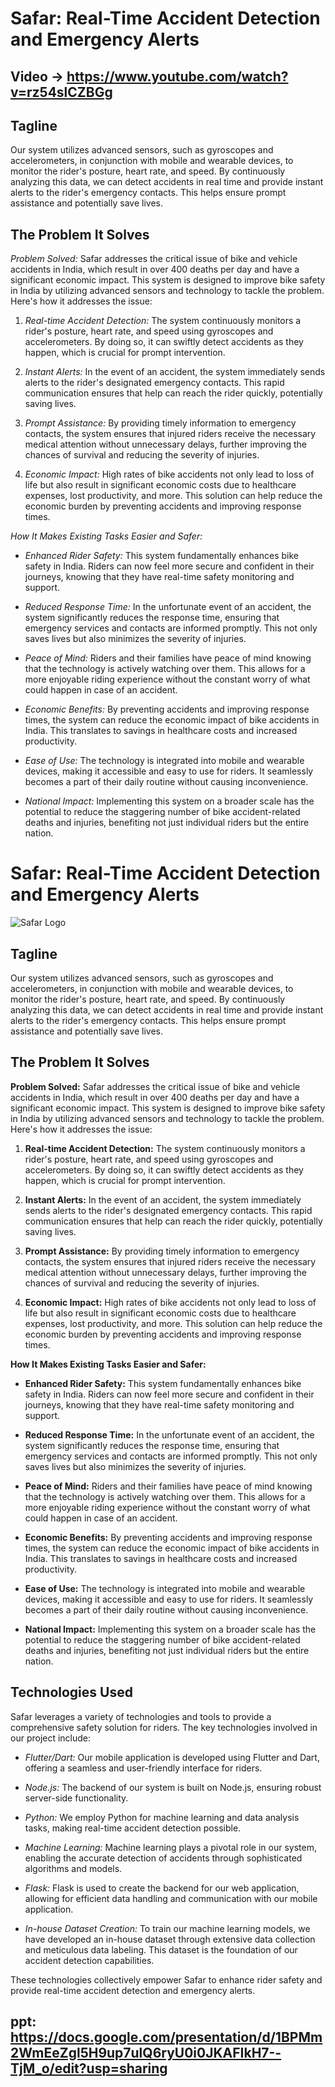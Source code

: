 # Safar: Real-Time Accident Detection and Emergency Alerts

## Video -> https://www.youtube.com/watch?v=rz54slCZBGg


## Tagline

Our system utilizes advanced sensors, such as gyroscopes and accelerometers, in conjunction with mobile and wearable devices, to monitor the rider's posture, heart rate, and speed. By continuously analyzing this data, we can detect accidents in real time and provide instant alerts to the rider's emergency contacts. This helps ensure prompt assistance and potentially save lives.

## The Problem It Solves

*Problem Solved:*
Safar addresses the critical issue of bike and vehicle accidents in India, which result in over 400 deaths per day and have a significant economic impact. This system is designed to improve bike safety in India by utilizing advanced sensors and technology to tackle the problem. Here's how it addresses the issue:

1. *Real-time Accident Detection:* The system continuously monitors a rider's posture, heart rate, and speed using gyroscopes and accelerometers. By doing so, it can swiftly detect accidents as they happen, which is crucial for prompt intervention.

2. *Instant Alerts:* In the event of an accident, the system immediately sends alerts to the rider's designated emergency contacts. This rapid communication ensures that help can reach the rider quickly, potentially saving lives.

3. *Prompt Assistance:* By providing timely information to emergency contacts, the system ensures that injured riders receive the necessary medical attention without unnecessary delays, further improving the chances of survival and reducing the severity of injuries.

4. *Economic Impact:* High rates of bike accidents not only lead to loss of life but also result in significant economic costs due to healthcare expenses, lost productivity, and more. This solution can help reduce the economic burden by preventing accidents and improving response times.

*How It Makes Existing Tasks Easier and Safer:*

- *Enhanced Rider Safety:* This system fundamentally enhances bike safety in India. Riders can now feel more secure and confident in their journeys, knowing that they have real-time safety monitoring and support.

- *Reduced Response Time:* In the unfortunate event of an accident, the system significantly reduces the response time, ensuring that emergency services and contacts are informed promptly. This not only saves lives but also minimizes the severity of injuries.

- *Peace of Mind:* Riders and their families have peace of mind knowing that the technology is actively watching over them. This allows for a more enjoyable riding experience without the constant worry of what could happen in case of an accident.

- *Economic Benefits:* By preventing accidents and improving response times, the system can reduce the economic impact of bike accidents in India. This translates to savings in healthcare costs and increased productivity.

- *Ease of Use:* The technology is integrated into mobile and wearable devices, making it accessible and easy to use for riders. It seamlessly becomes a part of their daily routine without causing inconvenience.

- *National Impact:* Implementing this system on a broader scale has the potential to reduce the staggering number of bike accident-related deaths and injuries, benefiting not just individual riders but the entire nation.

# Safar: Real-Time Accident Detection and Emergency Alerts

![Safar Logo](link-to-your-logo.png)

## Tagline

Our system utilizes advanced sensors, such as gyroscopes and accelerometers, in conjunction with mobile and wearable devices, to monitor the rider's posture, heart rate, and speed. By continuously analyzing this data, we can detect accidents in real time and provide instant alerts to the rider's emergency contacts. This helps ensure prompt assistance and potentially save lives.

## The Problem It Solves

**Problem Solved:**
Safar addresses the critical issue of bike and vehicle accidents in India, which result in over 400 deaths per day and have a significant economic impact. This system is designed to improve bike safety in India by utilizing advanced sensors and technology to tackle the problem. Here's how it addresses the issue:

1. **Real-time Accident Detection:** The system continuously monitors a rider's posture, heart rate, and speed using gyroscopes and accelerometers. By doing so, it can swiftly detect accidents as they happen, which is crucial for prompt intervention.

2. **Instant Alerts:** In the event of an accident, the system immediately sends alerts to the rider's designated emergency contacts. This rapid communication ensures that help can reach the rider quickly, potentially saving lives.

3. **Prompt Assistance:** By providing timely information to emergency contacts, the system ensures that injured riders receive the necessary medical attention without unnecessary delays, further improving the chances of survival and reducing the severity of injuries.

4. **Economic Impact:** High rates of bike accidents not only lead to loss of life but also result in significant economic costs due to healthcare expenses, lost productivity, and more. This solution can help reduce the economic burden by preventing accidents and improving response times.

**How It Makes Existing Tasks Easier and Safer:**

- **Enhanced Rider Safety:** This system fundamentally enhances bike safety in India. Riders can now feel more secure and confident in their journeys, knowing that they have real-time safety monitoring and support.

- **Reduced Response Time:** In the unfortunate event of an accident, the system significantly reduces the response time, ensuring that emergency services and contacts are informed promptly. This not only saves lives but also minimizes the severity of injuries.

- **Peace of Mind:** Riders and their families have peace of mind knowing that the technology is actively watching over them. This allows for a more enjoyable riding experience without the constant worry of what could happen in case of an accident.

- **Economic Benefits:** By preventing accidents and improving response times, the system can reduce the economic impact of bike accidents in India. This translates to savings in healthcare costs and increased productivity.

- **Ease of Use:** The technology is integrated into mobile and wearable devices, making it accessible and easy to use for riders. It seamlessly becomes a part of their daily routine without causing inconvenience.

- **National Impact:** Implementing this system on a broader scale has the potential to reduce the staggering number of bike accident-related deaths and injuries, benefiting not just individual riders but the entire nation.

## Technologies Used

Safar leverages a variety of technologies and tools to provide a comprehensive safety solution for riders. The key technologies involved in our project include:

- *Flutter/Dart:* Our mobile application is developed using Flutter and Dart, offering a seamless and user-friendly interface for riders.

- *Node.js:* The backend of our system is built on Node.js, ensuring robust server-side functionality.

- *Python:* We employ Python for machine learning and data analysis tasks, making real-time accident detection possible.

- *Machine Learning:* Machine learning plays a pivotal role in our system, enabling the accurate detection of accidents through sophisticated algorithms and models.

- *Flask:* Flask is used to create the backend for our web application, allowing for efficient data handling and communication with our mobile application.

- *In-house Dataset Creation:* To train our machine learning models, we have developed an in-house dataset through extensive data collection and meticulous data labeling. This dataset is the foundation of our accident detection capabilities.

These technologies collectively empower Safar to enhance rider safety and provide real-time accident detection and emergency alerts.


## ppt: https://docs.google.com/presentation/d/1BPMm2WmEeZgl5H9up7ulQ6ryU0i0JKAFIkH7--TjM_o/edit?usp=sharing
